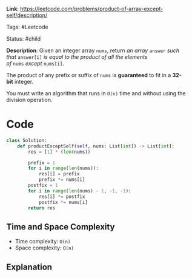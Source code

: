 **Link**: https://leetcode.com/problems/product-of-array-except-self/description/

Tags: #Leetcode 

Status: #child 

**Description**: Given an integer array `nums`, return _an array_ `answer` _such that_ `answer[i]` _is equal to the product of all the elements of_ `nums` _except_ `nums[i]`.

The product of any prefix or suffix of `nums` is **guaranteed** to fit in a **32-bit** integer.

You must write an algorithm that runs in `O(n)` time and without using the division operation.


# Code
```python
class Solution:
    def productExceptSelf(self, nums: List[int]) -> List[int]:
        res = [1] * (len(nums))

        prefix = 1
        for i in range(len(nums)):
            res[i] = prefix
            prefix *= nums[i]
        postfix = 1
        for i in range(len(nums) - 1, -1, -1):
            res[i] *= postfix
            postfix *= nums[i]
        return res
```
## Time and Space Complexity

- Time complexity: `O(n)`
- Space complexity: `O(n)`
## Explanation
